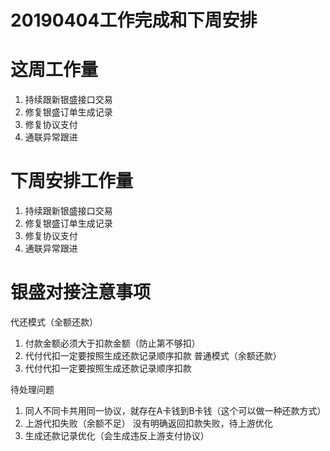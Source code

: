 # 20190404工作完成和下周安排

# 这周工作量
1. 持续跟新银盛接口交易
2. 修复银盛订单生成记录
3. 修复协议支付
4. 通联异常跟进



# 下周安排工作量

1. 持续跟新银盛接口交易
2. 修复银盛订单生成记录
3. 修复协议支付
4. 通联异常跟进



# 银盛对接注意事项
代还模式（全额还款）
1. 付款金额必须大于扣款金额（防止第不够扣）
2. 代付代扣一定要按照生成还款记录顺序扣款
普通模式（余额还款）
1. 代付代扣一定要按照生成还款记录顺序扣款

待处理问题

1. 同人不同卡共用同一协议，就存在A卡钱到B卡钱（这个可以做一种还款方式）
2. 上游代扣失败（余额不足） 没有明确返回扣款失败，待上游优化
3. 生成还款记录优化（会生成违反上游支付协议）
